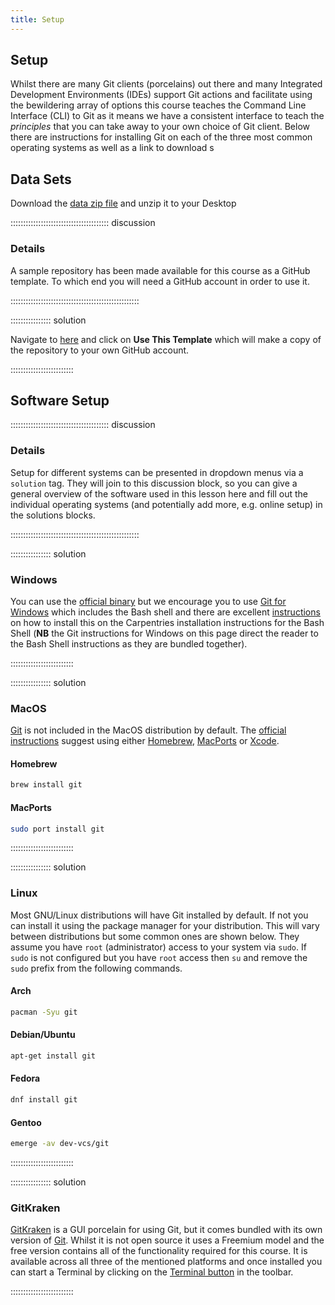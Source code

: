 ```yaml
---
title: Setup
---
```


## Setup

Whilst there are many Git clients (porcelains) out there and many Integrated Development Environments (IDEs) support Git
actions and facilitate using the bewildering array of options this course teaches the Command Line Interface (CLI) to
Git as it means we have a consistent interface to teach the _principles_ that you can take away to your own choice of
Git client. Below there are instructions for installing Git on each of the three most common operating systems as well
as a link to download s

## Data Sets

<!--
FIXME: place any data you want learners to use in `episodes/data` and then use
       a relative link ( [data zip file](data/lesson-data.zip) ) to provide a
       link to it, replacing the example.com link.
-->
Download the [data zip file](https://example.com/FIXME) and unzip it to your Desktop


::::::::::::::::::::::::::::::::::::::: discussion

### Details

A sample repository has been made available for this course as a GitHub template. To which end you will need a GitHub
account in order to use it.

:::::::::::::::::::::::::::::::::::::::::::::::::::

:::::::::::::::: solution

Navigate to [here]() and click on **Use This Template** which will make a copy of the repository to your own GitHub
account.

:::::::::::::::::::::::::

## Software Setup

::::::::::::::::::::::::::::::::::::::: discussion

### Details

Setup for different systems can be presented in dropdown menus via a `solution`
tag. They will join to this discussion block, so you can give a general overview
of the software used in this lesson here and fill out the individual operating
systems (and potentially add more, e.g. online setup) in the solutions blocks.

:::::::::::::::::::::::::::::::::::::::::::::::::::

:::::::::::::::: solution

### Windows

You can use the [official binary][gitWin] but we encourage you to use [Git for Windows][git4windows] which includes the Bash
shell and there are excellent
[instructions](https://carpentries.github.io/workshop-template/install_instructions/#shell) on how to install this on
the Carpentries installation instructions for the Bash Shell (**NB** the Git instructions for Windows on this page
direct the reader to the Bash Shell instructions as they are bundled together).

:::::::::::::::::::::::::

:::::::::::::::: solution

### MacOS

[Git][git] is not included in the MacOS distribution by default. The [official instructions][gitMac] suggest using
either [Homebrew](https://brew.sh/), [MacPorts](https://www.macports.org/) or
[Xcode](https://developer.apple.com/xcode/).

#### Homebrew

``` bash
brew install git
```

#### MacPorts

``` bash
sudo port install git
```

:::::::::::::::::::::::::

:::::::::::::::: solution

### Linux

Most GNU/Linux distributions will have Git installed by default. If not you can install it using the package manager for
your distribution. This will vary between distributions but some common ones are shown below. They assume you have
`root` (administrator) access to your system via `sudo`. If `sudo` is not configured but you have `root` access then
`su` and remove the `sudo` prefix from the following commands.

#### Arch

``` bash
pacman -Syu git
```

#### Debian/Ubuntu

``` bash
apt-get install git
```

#### Fedora

``` bash
dnf install git
```

#### Gentoo

``` bash
emerge -av dev-vcs/git
```

:::::::::::::::::::::::::

:::::::::::::::: solution

### GitKraken

[GitKraken][gitkraken] is a GUI porcelain for using Git, but it comes bundled with its own version of [Git][git]. Whilst
it is not open source it uses a Freemium model and the free version contains all of the functionality required for this
course. It is available across all three of the mentioned platforms and once installed you can start a Terminal by
clicking on the [Terminal button](https://help.gitkraken.com/gitkraken-client/terminal/) in the toolbar.

:::::::::::::::::::::::::

[git]: https://git-scm.com
[gitkraken]: https://www.gitkraken.com/
[gitMac]: https://git-scm.com/download/mac
[gitWin]: https://git-scm.com/download/win
[git4windows]: https://carpentries.github.io/workshop-template/install_instructions/#shell
